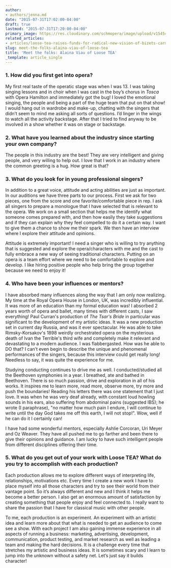 ```yaml
---
author:
- authors/jenna.md
date: "2015-07-31T17:02:00-04:00"
draft: true
lastmod: "2015-07-31T17:20:00-04:00"
primary_image: https://res.cloudinary.com/schmopera/image/upload/v1545409169/media/webhook-uploads/1438377425605/AlainaHeadshotSquare.jpg.jpg
related_articles:
- articles/loose-tea-raises-funds-for-radical-new-vision-of-bizets-carmen.md
slug: meet-the-folks-alaina-viau-of-loose-tea
title: 'Meet the folks: Alaina Viau of Loose TEA'
_template: article_single
---
```


### 1. How did you first get into opera?

My first real taste of the operatic stage was when I was 13. I was taking singing lessons and in choir when I was cast in the boy’s chorus in *Tosca* with Opera Hamilton and immediately got the bug! I loved the emotional singing, the people and being a part of the huge team that put on that show! I would hang out in wardrobe and make-up, chatting with the singers that didn’t seem to mind me asking all sorts of questions. I’d linger in the wings to watch all the activity backstage. After that I tried to find anyway to be involved in a show whether it was on stage or backstage. 

### 2. What have you learned about the industry since starting your own company?

The people in this industry are the best! They are very intelligent and giving people, and very willing to help out. I love that I work in an industry where the common greeting is a hug. How great is that?

### 3. What do you look for in young professional singers?

In addition to a great voice, attitude and acting abilities are just as important. In our auditions we have three parts to our process. First we ask for two pieces, one from the score and one favorite/comfortable piece in rep. I ask all singers to prepare a monologue that I have selected that is relevant to the opera. We work on a small section that helps me the identify what someone comes prepared with, and then how easily they take suggestions and if they can explain why they feel compelled to do it a certain way. I want to give them a chance to show me their spark. We then have an interview where I explore their attitude and opinions. 

Attitude is extremely important! I need a singer who is willing to try anything that is suggested and explore the opera/characters with me and the cast to fully embrace a new way of seeing traditional characters. Putting on an opera is a team effort where we need to be comfortable to explore and develop. I like hiring positive people who help bring the group together because we need to enjoy it! 

### 4. Who have been your influences or mentors?

I have absorbed many influences along the way that I am only now realizing. My time at the Royal Opera House in London, UK, was incredibly influential. It was more of an education than my formal education was! I absorbed 2 years worth of opera and ballet, many times with different casts, I saw everything! Paul Curran's production of *The Tsar's Bride* in particular was significant to the development of my artistic ideas. It was a new production set in current day Russia, and was it ever spectacular. He was able to take Rimsky-Korsakov's 1898 weirdly orchestrated opera on the mysterious death of Ivan the Terrible's third wife and completely make it relevant and devastating to a modern audience. I was flabbergasted. How was he able to DO that? I can’t even begin to describe the unique and phenomenal performances of the singers, because this interview could get really long! Needless to say, it was quite the experience for me. 

Studying conducting continues to drive me as well. I conducted/studied all the Beethoven symphonies in a year. I breathed, ate and bathed in Beethoven. There is so much passion, drive and exploration in all of his works. It inspires me to learn more, read more, observe more, try more and push the boundaries! Reading his letters there was one statement that I just love. It was when he was very deaf already, with constant loud howling sounds in his ears, also suffering from abdominal pains (suggested IBS); he wrote (I paraphrase), "no matter how much pain I endure, I will continue to write until the day God takes me off this earth, I will not stop!". Wow, well if he can do it I certainly can!

I have had some wonderful mentors, especially Ashlie Corcoran, Uri Meyer and Oz Weaver. They have all pushed me to go farther and been there to give their opinions and guidance. I am lucky to have such intelligent people from different disciplines offering their time.

### 5. What do you get out of your work with Loose TEA? What do you try to accomplish with each production?

Each production allows me to explore different ways of interpreting life, relationships, motivations etc. Every time I create a new work I have to place myself into all those characters and try to see their world from their vantage point. So it’s always different and new and I think it helps me become a better person. I also get an enormous amount of satisfaction by creating something that people enjoy and feel connected to. I really want to share the passion that I have for classical music with other people. 

To me, each production is an experiment. An experiment with an artistic idea and learn more about that what is needed to get an audience to come see a show. With each project I am also gaining immense experience in all aspects of running a business: marketing, advertising, development, communication, product testing, and market research as well as leading a team and making the hard decisions. It is a challenge every time that stretches my artistic and business ideas. It is sometimes scary and I learn to jump into the unknown without a safety net. Let’s just say it builds character!
